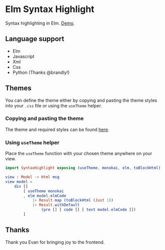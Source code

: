 # Elm Syntax Highlight

Syntax highlighting in Elm. [Demo](https://pablohirafuji.github.io/elm-syntax-highlight/).


## Language support

- Elm
- Javascript
- Xml
- Css
- Python (Thanks @brandly!)


## Themes

You can define the theme either by copying and pasting the theme styles into your `.css` file or using the `useTheme` helper.

### Copying and pasting the theme

The theme and required styles can be found [here](https://pablohirafuji.github.io/elm-syntax-highlight/themes.html).

### Using `useTheme` helper

Place the `useTheme` function with your chosen theme anywhere on your view.

```elm
import SyntaxHighlight exposing (useTheme, monokai, elm, toBlockHtml)

view : Model -> Html msg
view model =
    div []
        [ useTheme monokai
        , elm model.elmCode
            |> Result.map (toBlockHtml (Just 1))
            |> Result.withDefault
                (pre [] [ code [] [ text model.elmCode ]])
        ]
```

## Thanks

Thank you Evan for bringing joy to the frontend.